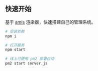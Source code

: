 ## 快速开始

基于 [amis](https://github.com/baidu/amis) 渲染器，快速搭建自己的管理系统。

```bash
# 安装依赖
npm i

# 打开服务
npm start

# 线上可使用 pm2 部署启动
pm2 start server.js

```

